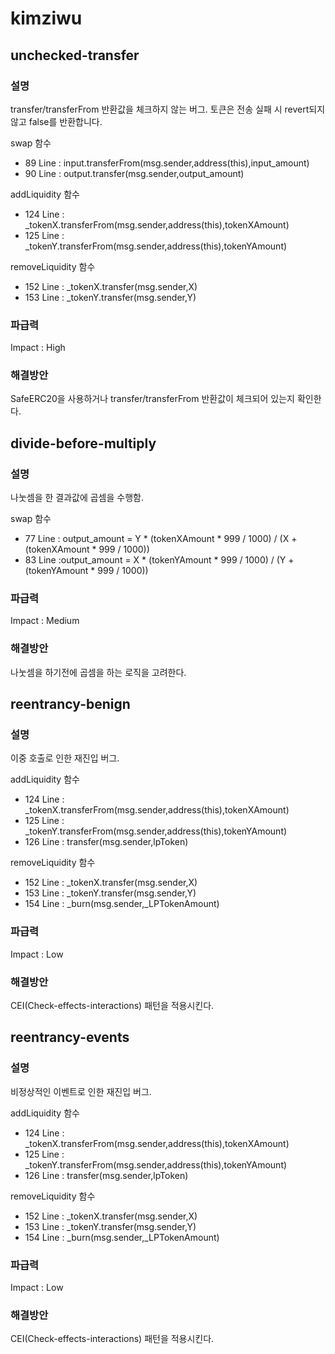 # kimziwu

## unchecked-transfer
### 설명
transfer/transferFrom 반환값을 체크하지 않는 버그.
토큰은 전송 실패 시 revert되지 않고 false를 반환합니다.


swap 함수
- 89 Line : input.transferFrom(msg.sender,address(this),input_amount)
- 90 Line : output.transfer(msg.sender,output_amount)


addLiquidity 함수
- 124 Line : _tokenX.transferFrom(msg.sender,address(this),tokenXAmount)
- 125 Line : _tokenY.transferFrom(msg.sender,address(this),tokenYAmount)

removeLiquidity 함수
- 152 Line : _tokenX.transfer(msg.sender,X)
- 153 Line : _tokenY.transfer(msg.sender,Y)

### 파급력
Impact : High

### 해결방안
SafeERC20을 사용하거나 transfer/transferFrom 반환값이 체크되어 있는지 확인한다.



## divide-before-multiply
### 설명
나눗셈을 한 결과값에 곱셈을 수행함.


swap 함수
- 77 Line : output_amount = Y * (tokenXAmount * 999 / 1000) / (X + (tokenXAmount * 999 / 1000))
- 83 Line :output_amount = X * (tokenYAmount * 999 / 1000) / (Y + (tokenYAmount * 999 / 1000))


### 파급력
Impact : Medium

### 해결방안
나눗셈을 하기전에 곱셈을 하는 로직을 고려한다.



## reentrancy-benign
### 설명
이중 호출로 인한 재진입 버그.


addLiquidity 함수
- 124 Line : _tokenX.transferFrom(msg.sender,address(this),tokenXAmount)
- 125 Line : _tokenY.transferFrom(msg.sender,address(this),tokenYAmount)
- 126 Line : transfer(msg.sender,lpToken)


removeLiquidity 함수
- 152 Line : _tokenX.transfer(msg.sender,X)
- 153 Line : _tokenY.transfer(msg.sender,Y)
- 154 Line : _burn(msg.sender,_LPTokenAmount)


### 파급력
Impact : Low

### 해결방안
CEI(Check-effects-interactions) 패턴을 적용시킨다.



## reentrancy-events
### 설명
비정상적인 이벤트로 인한 재진입 버그.


addLiquidity 함수
- 124 Line : _tokenX.transferFrom(msg.sender,address(this),tokenXAmount)
- 125 Line : _tokenY.transferFrom(msg.sender,address(this),tokenYAmount)
- 126 Line : transfer(msg.sender,lpToken)


removeLiquidity 함수
- 152 Line : _tokenX.transfer(msg.sender,X)
- 153 Line : _tokenY.transfer(msg.sender,Y)
- 154 Line : _burn(msg.sender,_LPTokenAmount)

### 파급력
Impact : Low

### 해결방안
CEI(Check-effects-interactions) 패턴을 적용시킨다.

